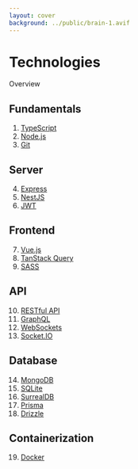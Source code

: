 ```yaml
---
layout: cover
background: ../public/brain-1.avif
---
```


<style scoped>
  .slidev-layout {
    background-image: linear-gradient(rgba(0, 0, 0, 0.667), rgba(0, 0, 0, 0.533)), url("../../public/brain-1.avif") !important;
  }
</style>

# Technologies

Overview

<div class="flex flex-wrap gap-col-24">

<section>

## Fundamentals

1. [TypeScript](https://www.typescriptlang.org/)
2. [Node.js](https://nodejs.org/en/about)
3. [Git](https://git-scm.com/)

</section>

<section>

## Server

4. [Express](https://expressjs.com/)
5. [NestJS](https://nestjs.com/)
6. [JWT](https://jwt.io/)

</section>

<section>

## Frontend

7. [Vue.js](https://vuejs.org/)
8. [TanStack Query](https://react-query.tanstack.com/)
9. [SASS](https://sass-lang.com/)

</section>

<section>

## API

10. [RESTful API](https://restfulapi.net/)
11. [GraphQL](https://graphql.org/)
12. [WebSockets](https://developer.mozilla.org/en-US/docs/Web/API/WebSockets_API)
13. [Socket.IO](https://socket.io/)

</section>

<section>

## Database

14. [MongoDB](https://www.mongodb.com/)
15. [SQLite](https://www.sqlite.org/index.html)
16. [SurrealDB](https://surrealdb.com/)
17. [Prisma](https://www.prisma.io/)
18. [Drizzle](https://orm.drizzle.team/)

</section>

<section>

## Containerization

19. [Docker](https://www.docker.com/)

</section>

</div>
